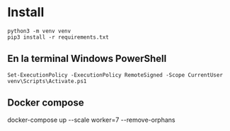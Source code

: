 # Install
```
python3 -m venv venv
pip3 install -r requirements.txt
```


## En la terminal Windows PowerShell
```
Set-ExecutionPolicy -ExecutionPolicy RemoteSigned -Scope CurrentUser
venv\Scripts\Activate.ps1
```

## Docker compose
docker-compose up --scale worker=7 --remove-orphans
